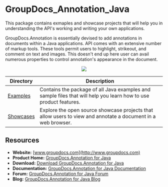 # GroupDocs_Annotation_Java

This package contains exmaples and showcase projects that will help you in understanding the API's working and writing your own applications.

GroupDocs.Annotation is essentially devised to add annotations in documents within a Java applications. API comes with an extensive number of markup tools. These tools permit users to highlight, strikeout, and comment on text and images. This doesn't end up here user can avail numerous properties to control annotation's appearance in the document.

<p align="center">

  <a title="Download complete GroupDocs.Annotation for Java source code" href="#">
	<img src="https://raw.github.com/AsposeExamples/java-examples-dashboard/master/images/downloadZip-Button-Large.png" />
  </a>
</p>

Directory | Description
--------- | -----------
[Examples](https://github.com/groupdocs-annotation/GroupDocs.Annotation-for-Java/tree/master/Examples)  | Contains the package of all Java examples and sample files that will help you learn how to use product features. 
[Showcases](https://github.com/groupdocs-annotation/GroupDocs.Annotation-for-Java/tree/master/Showcase)  | Explore the open source showcase projects that allow users to view and annotate a document in a web browser.  

## Resources

+ **Website:** [www.groupdocs.com](http://www.groupdocs.com)
+ **Product Home:** [GroupDocs.Annotation for Java](https://www.groupdocs.com/products/annotation/java)
+ **Download:** [Download GroupDocs.Annotation for Java](https://downloads.groupdocs.com/annotation/java)
+ **Documentation:** [GroupDocs.Annotation for Java Documentation](https://docs.groupdocs.com/display/annotationjava/Home)
+ **Forum:** [GroupDocs.Annotation for Java Forum](http://www.groupdocs.com/Community/forums/groupdocs.annotation-product-family/5/showforum.aspx)
+ **Blog:** [GroupDocs.Annotation for Java Blog](https://blog.groupdocs.com/)

